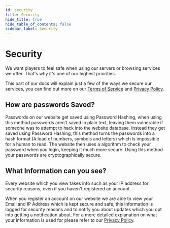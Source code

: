```yaml
---
id: security
title: Security
hide_title: true
hide_table_of_contents: false
sidebar_label: Security
---
```

# Security

We want players to feel safe when using our servers or browsing services we offer. That's why it's one of our highest priorities.

This part of our docs will explain just a few of the ways we secure our services, you can find out more on our [Terms of Service](https://www.chilledadventures.net/terms) and [Privacy Policy](https://www.chilledadventures.net/privacy).

## How are passwords Saved?

Passwords on our website get saved using Password Hashing, when using this method passwords aren't saved in plain text, leaving them vulnerable if someone was to attempt to hack into the website database. Instead they get saved using Password Hashing, this method turns the passwords into a hash format (A load of numbers, symbols and letters) which is impossible for a human to read. The website then uses a algorithm to check your password when you login, keeping it much more secure. Using this method your passwords are cryptographically secure.

## What Information can you see?

Every website which you view takes info such as your IP address for security reasons, even if you haven't registered an account.

When you register an account on our website we are able to view your Email and IP Address which is kept secure and safe, this information is logged for security reasons and to notify you about updates which you opt into getting a notification about. For a more detailed explanation on what your information is used for please refer to our [Privacy Policy](https://www.chilledadventures.net/privacy).
